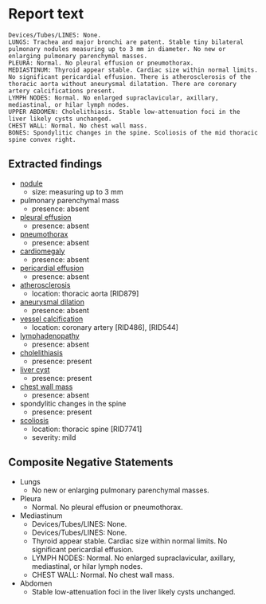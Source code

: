 # Report text

```text
Devices/Tubes/LINES: None.
LUNGS: Trachea and major bronchi are patent. Stable tiny bilateral pulmonary nodules measuring up to 3 mm in diameter. No new or enlarging pulmonary parenchymal masses.
PLEURA: Normal. No pleural effusion or pneumothorax.
MEDIASTINUM: Thyroid appear stable. Cardiac size within normal limits. No significant pericardial effusion. There is atherosclerosis of the thoracic aorta without aneurysmal dilatation. There are coronary artery calcifications present.
LYMPH NODES: Normal. No enlarged supraclavicular, axillary, mediastinal, or hilar lymph nodes.
UPPER ABDOMEN: Cholelithiasis. Stable low-attenuation foci in the liver likely cysts unchanged.
CHEST WALL: Normal. No chest wall mass.
BONES: Spondylitic changes in the spine. Scoliosis of the mid thoracic spine convex right.
```

## Extracted findings

- [nodule](../../definitions/hood/pulmonary-nodule.md)
  - size: measuring up to 3 mm
- pulmonary parenchymal mass
  - presence: absent
- [pleural effusion](../../definitions/hood/pleural-effusion.json)
  - presence: absent
- [pneumothorax](../../definitions/hood/pneumothorax.json)
  - presence: absent
- [cardiomegaly](../../definitions/upmedic/Cardiomegaly.cde.md)
  - presence: absent
- [pericardial effusion](../../definitions/hood/pericardial-effusion.json)
  - presence: absent
- [atherosclerosis](../../definitions/nuance/thoracic_vessel_atherosclerotic_calcification.json)
  - location: thoracic aorta \[RID879\]
- [aneurysmal dilation](../../definitions/nuance/aortic_aneurysm_or_dilation.json)
  - presence: absent
- [vessel calcification](../../definitions/nuance/coronary_artery_calcification.json)
  - location: coronary artery \[RID486\], \[RID544\]
- [lymphadenopathy](../../definitions/hood/mediastinal-lymph-nodes.json)
  - presence: absent
- [cholelithiasis](../../definitions/hood/cholelithiasis.json)
  - presence: present
- [liver cyst](../../definitions/nuance/hepatic_and_renal_cysts.json)
  - presence: present
- [chest wall mass](../../definitions/nuance/chest_wall_mass.json)  
  - presence: absent
- spondylitic changes in the spine
  - presence: present
- [scoliosis](../../definitions/nuance/thoracic_spine_scoliosis.json)
  - location: thoracic spine \[RID7741\]
  - severity: mild

## Composite Negative Statements

- Lungs
  - No new or enlarging pulmonary parenchymal masses.
- Pleura
  - Normal. No pleural effusion or pneumothorax.
- Mediastinum
  - Devices/Tubes/LINES: None.
  - Devices/Tubes/LINES: None.
  - Thyroid appear stable. Cardiac size within normal limits. No significant pericardial effusion.
  - LYMPH NODES: Normal. No enlarged supraclavicular, axillary, mediastinal, or hilar lymph nodes.
  - CHEST WALL: Normal. No chest wall mass.
- Abdomen
  - Stable low-attenuation foci in the liver likely cysts unchanged.

